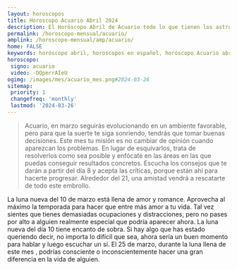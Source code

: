 ```yaml
---
layout: horoscopos
title: Horoscopo Acuario Abril 2024
description: El Horóscopo Abril de Acuario todo lo que tienen los astros preparados para este mes, amor, trabajo, familia. Todo sobre astrologia, tarot, predicciones. Horoscopo gratis en español, predicciones y astrología.
permalink: /horoscopo-mensual/acuario/
amplink: /horoscopo-mensual/amp/acuario/
home: FALSE
keywords: horóscopo abril, horoscopos en español, horóscopo Acuario abril , horóscopo esperanza gracia, horoscop, horóscopos gratis, horoscopo Acuario, Tarot, Astrologia, Zodíaco, Acuario, horoscopo gratis, horoscopo del mes 
horoscopo:
 signo: acuario
 video: -DQpmrrAIeU
ogimg: /images/mes/acuario_mes.png#2024-03-26
sitemap:
 priority: 1
 changefreq: 'monthly'
 lastmod: '2024-03-26'
---
```



 > Acuario, en marzo seguirás evolucionando en un ambiente favorable, pero para que la suerte te siga sonriendo, tendrás que tomar buenas decisiones. Este mes tu misión es no cambiar de opinión cuando aparezcan los problemas. En lugar de esquivarlos, trata de resolverlos como sea posible y enfócate en las áreas en las que puedas conseguir resultados concretos. Escucha los consejos que te darán a partir del día 8 y acepta las críticas, porque están ahí para hacerte progresar. Alrededor del 21, una amistad vendrá a rescatarte de todo este embrollo.



La luna nueva del 10 de marzo está llena de amor y romance. Aprovecha al máximo la temporada para hacer que entre más amor a tu vida. Tal vez sientes que tienes demasiadas ocupaciones y distracciones, pero no pases por alto a alguien realmente especial que podría aparecer ahora. La luna nueva del día 10 tiene encanto de sobra. Si hay algo que has estado queriendo decir, no importa lo difícil que sea, ahora sería un buen momento para hablar y luego escuchar un sí. El 25 de marzo, durante la luna llena de este mes , podrías consciente o inconscientemente hacer una gran diferencia en la vida de alguien. 